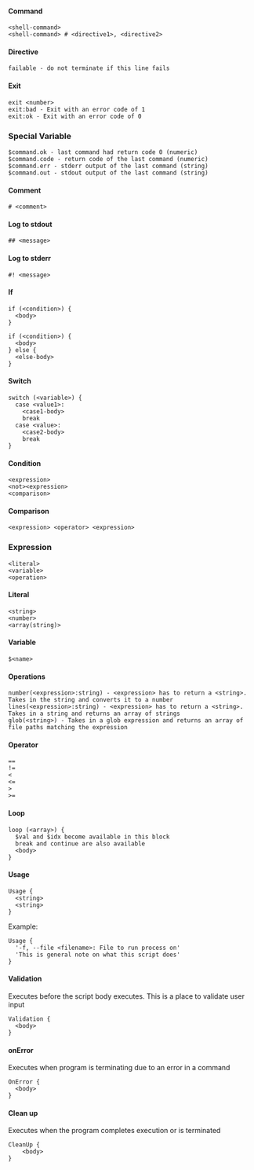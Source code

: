 #### Command

    <shell-command>
    <shell-command> # <directive1>, <directive2>

#### Directive

    failable - do not terminate if this line fails

#### Exit

    exit <number>
    exit:bad - Exit with an error code of 1
    exit:ok - Exit with an error code of 0

### Special Variable

    $command.ok - last command had return code 0 (numeric)
    $command.code - return code of the last command (numeric)
    $command.err - stderr output of the last command (string)
    $command.out - stdout output of the last command (string)

#### Comment

    # <comment>

#### Log to stdout

    ## <message> 

#### Log to stderr

    #! <message>

#### If

    if (<condition>) {
      <body>
    }
    
    if (<condition>) {
      <body>
    } else {
      <else-body>
    }

#### Switch

    switch (<variable>) {
      case <value1>:
        <case1-body>
        break
      case <value>:
        <case2-body>
        break
    }

#### Condition

    <expression>
    <not><expression>
    <comparison>
    
#### Comparison

    <expression> <operator> <expression>

### Expression

    <literal>
    <variable>
    <operation>

#### Literal

    <string>
    <number>
    <array(string)>

#### Variable

    $<name>

#### Operations

    number(<expression>:string) - <expression> has to return a <string>. Takes in the string and converts it to a number
    lines(<expression>:string) - <expression> has to return a <string>. Takes in a string and returns an array of strings
    glob(<string>) - Takes in a glob expression and returns an array of file paths matching the expression

#### Operator

    ==
    !=
    <
    <=
    >
    >=

#### Loop

    loop (<array>) {
      $val and $idx become available in this block
      break and continue are also available
      <body>
    }

#### Usage

    Usage {
      <string>
      <string>
    }

Example:

    Usage {
      '-f, --file <filename>: File to run process on'
      'This is general note on what this script does'
    }

#### Validation

Executes before the script body executes. This is a place to validate user input

    Validation {
      <body>
    }

#### onError

Executes when program is terminating due to an error in a command

    OnError {
      <body>
    }

#### Clean up

Executes when the program completes execution or is terminated

    CleanUp {
        <body>
    }
    
